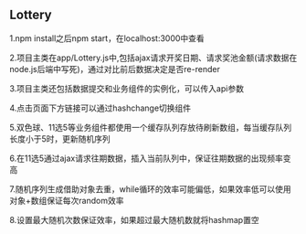 ## Lottery
1.npm install之后npm start，在localhost:3000中查看

2.项目主类在app/Lottery.js中,包括ajax请求开奖日期、请求奖池金额(请求数据在node.js后端中写死)，通过对比前后数据决定是否re-render

3.项目主类还包括数据提交和业务组件的实例化，可以传入api参数

4.点击页面下方链接可以通过hashchange切换组件

5.双色球、11选5等业务组件都使用一个缓存队列存放待刷新数组，每当缓存队列长度小于5时，更新随机序列

6.在11选5通过ajax请求往期数据，插入当前队列中，保证往期数据的出现频率变高

7.随机序列生成借助对象去重，while循环的效率可能偏低，如果效率低可以使用对象+数组保证每次random效率

8.设置最大随机次数保证效率，如果超过最大随机数就将hashmap置空

